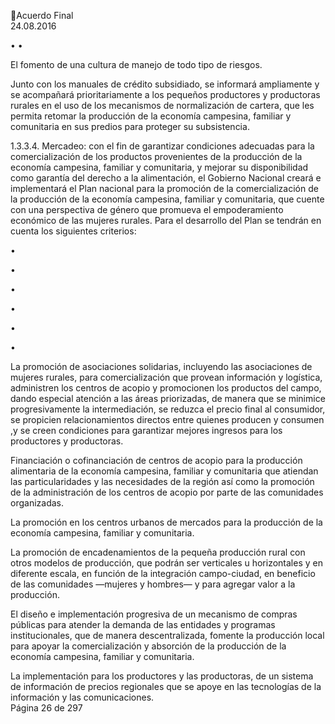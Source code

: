 Acuerdo Final  
24.08.2016  

•
•

El fomento de una cultura de manejo de todo tipo de riesgos.  
 
Junto  con  los  manuales  de  crédito  subsidiado,  se  informará  ampliamente  y  se 
acompañará prioritariamente a los pequeños productores y productoras rurales en el 
uso  de  los  mecanismos  de  normalización  de  cartera,  que  les  permita  retomar  la 
producción  de  la  economía  campesina,  familiar  y  comunitaria  en  sus  predios  para 
proteger su subsistencia. 

 
1.3.3.4. Mercadeo: con el fin de garantizar condiciones adecuadas para la comercialización de 
los  productos  provenientes  de  la  producción  de  la  economía  campesina,  familiar  y 
comunitaria, y mejorar su disponibilidad como garantía del derecho a la alimentación, 
el Gobierno Nacional creará e implementará el Plan nacional para la promoción de la 
comercialización de la producción de la economía campesina, familiar y comunitaria, 
que  cuente  con  una  perspectiva  de  género  que  promueva  el  empoderamiento 
económico de las mujeres rurales. Para el desarrollo del Plan se tendrán en cuenta los 
siguientes criterios: 
 
•

•

•

•

•

•

La  promoción  de  asociaciones  solidarias,  incluyendo  las  asociaciones  de  mujeres 
rurales,  para  comercialización  que  provean  información  y  logística,  administren  los 
centros de acopio y promocionen los productos del campo, dando especial atención a 
las áreas priorizadas, de manera que se minimice progresivamente la intermediación, 
se reduzca el precio final al consumidor, se propicien relacionamientos directos entre 
quienes  producen  y  consumen  ,y  se  creen  condiciones  para  garantizar  mejores 
ingresos para los productores y productoras. 
 
Financiación o cofinanciación de centros de acopio para la producción alimentaria de 
la economía campesina, familiar y comunitaria que atiendan las particularidades y las 
necesidades de la región así como la promoción de la administración de los centros de 
acopio por parte de las comunidades organizadas. 
 
La promoción en los centros urbanos de mercados para la producción de la economía 
campesina, familiar y comunitaria. 
 
La promoción de encadenamientos de la pequeña producción rural con otros modelos 
de  producción,  que  podrán  ser  verticales  u  horizontales  y  en  diferente  escala,  en 
función de la integración campo-ciudad, en beneficio de las comunidades —mujeres y 
hombres— y para agregar valor a la producción.  
 
El  diseño  e  implementación  progresiva  de  un  mecanismo  de  compras  públicas  para 
atender  la  demanda  de  las  entidades  y  programas  institucionales,  que  de  manera 
descentralizada,  fomente  la  producción  local  para  apoyar  la  comercialización  y 
absorción de la producción de la economía campesina, familiar y comunitaria. 
 
La  implementación  para  los  productores  y  las  productoras,  de  un  sistema  de 
información de precios regionales que se apoye en las tecnologías de la información y 
las comunicaciones.  
Página 26 de 297 

 

